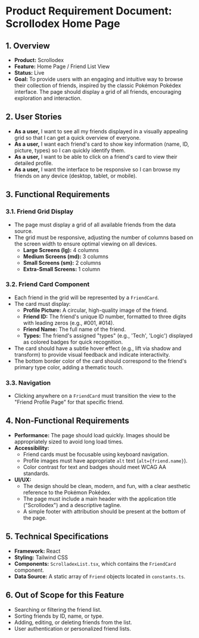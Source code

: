 
# Product Requirement Document: Scrollodex Home Page

## 1. Overview

- **Product:** Scrollodex
- **Feature:** Home Page / Friend List View
- **Status:** Live
- **Goal:** To provide users with an engaging and intuitive way to browse their collection of friends, inspired by the classic Pokémon Pokédex interface. The page should display a grid of all friends, encouraging exploration and interaction.

## 2. User Stories

- **As a user,** I want to see all my friends displayed in a visually appealing grid so that I can get a quick overview of everyone.
- **As a user,** I want each friend's card to show key information (name, ID, picture, types) so I can quickly identify them.
- **As a user,** I want to be able to click on a friend's card to view their detailed profile.
- **As a user,** I want the interface to be responsive so I can browse my friends on any device (desktop, tablet, or mobile).

## 3. Functional Requirements

### 3.1. Friend Grid Display
- The page must display a grid of all available friends from the data source.
- The grid must be responsive, adjusting the number of columns based on the screen width to ensure optimal viewing on all devices.
  - **Large Screens (lg):** 4 columns
  - **Medium Screens (md):** 3 columns
  - **Small Screens (sm):** 2 columns
  - **Extra-Small Screens:** 1 column

### 3.2. Friend Card Component
- Each friend in the grid will be represented by a `FriendCard`.
- The card must display:
  - **Profile Picture:** A circular, high-quality image of the friend.
  - **Friend ID:** The friend's unique ID number, formatted to three digits with leading zeros (e.g., #001, #014).
  - **Friend Name:** The full name of the friend.
  - **Types:** The friend's assigned "types" (e.g., 'Tech', 'Logic') displayed as colored badges for quick recognition.
- The card should have a subtle hover effect (e.g., lift via shadow and transform) to provide visual feedback and indicate interactivity.
- The bottom border color of the card should correspond to the friend's primary type color, adding a thematic touch.

### 3.3. Navigation
- Clicking anywhere on a `FriendCard` must transition the view to the "Friend Profile Page" for that specific friend.

## 4. Non-Functional Requirements

- **Performance:** The page should load quickly. Images should be appropriately sized to avoid long load times.
- **Accessibility:**
  - Friend cards must be focusable using keyboard navigation.
  - Profile images must have appropriate `alt` text (`alt={friend.name}`).
  - Color contrast for text and badges should meet WCAG AA standards.
- **UI/UX:**
  - The design should be clean, modern, and fun, with a clear aesthetic reference to the Pokémon Pokédex.
  - The page must include a main header with the application title ("Scrollodex") and a descriptive tagline.
  - A simple footer with attribution should be present at the bottom of the page.

## 5. Technical Specifications

- **Framework:** React
- **Styling:** Tailwind CSS
- **Components:** `ScrolladexList.tsx`, which contains the `FriendCard` component.
- **Data Source:** A static array of `Friend` objects located in `constants.ts`.

## 6. Out of Scope for this Feature

- Searching or filtering the friend list.
- Sorting friends by ID, name, or type.
- Adding, editing, or deleting friends from the list.
- User authentication or personalized friend lists.
